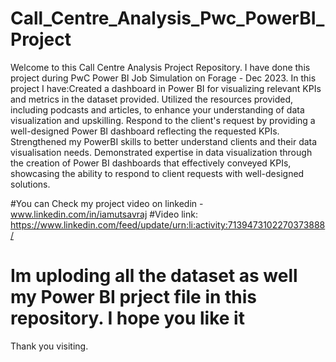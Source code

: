 # Call_Centre_Analysis_Pwc_PowerBI_Project
Welcome to this Call Centre Analysis Project Repository.
I have done this project during PwC Power BI Job Simulation on Forage - Dec 2023.
In this project I have:Created a dashboard in Power BI for visualizing relevant KPIs and metrics in the dataset provided.
Utilized the resources provided, including podcasts and articles, to enhance your understanding of data visualization and upskilling.
Respond to the client's request by providing a well-designed Power BI dashboard reflecting the requested KPIs.
Strengthened my PowerBI skills to better understand clients and their data visualisation needs.
Demonstrated expertise in data visualization through the creation of Power BI dashboards that effectively conveyed KPIs,
showcasing the ability to respond to client requests with well-designed solutions.

#You can Check my project video on linkedin - www.linkedin.com/in/iamutsavraj
#Video link: https://www.linkedin.com/feed/update/urn:li:activity:7139473102270373888/

# Im uploding all the dataset as well my Power BI prject file in this repository. I hope you like it 
Thank you visiting.
